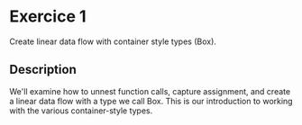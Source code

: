 # Exercice 1

Create linear data flow with container style types (Box).

## Description

We'll examine how to unnest function calls, capture assignment, and create a linear data flow with a type we call Box. This is our introduction to working with the various container-style types.
